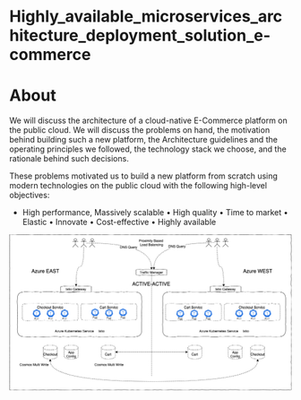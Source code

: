 # Highly_available_microservices_architecture_deployment_solution_e-commerce

# About
We will discuss the architecture of a cloud-native E-Commerce platform on the public cloud. We will discuss the problems on hand, the motivation behind building such a new platform, the Architecture guidelines and the operating principles we followed, the technology stack we choose, and the rationale behind such decisions.

These problems motivated us to build a new platform from scratch using modern technologies on the public cloud with the following high-level objectives:
- High performance, Massively scalable
•	High quality
•	Time to market
•	Elastic
•	Innovate
•	Cost-effective
•	Highly available

![Deployment_Architecture!](images/Deployment_Architecture.png)
